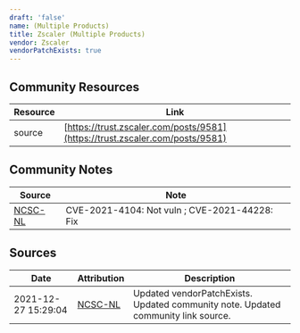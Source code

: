 ```yaml
---
draft: 'false'
name: (Multiple Products)
title: Zscaler (Multiple Products)
vendor: Zscaler
vendorPatchExists: true
---
```



## Community Resources
| Resource | Link |
| --- | --- |
| source | [https://trust.zscaler.com/posts/9581](https://trust.zscaler.com/posts/9581) |

## Community Notes
| Source | Note |
| --- | --- |
| [NCSC-NL](https://github.com/NCSC-NL/log4shell/blob/main/software/README.md) | CVE-2021-4104: Not vuln ; CVE-2021-44228: Fix </ul> |

## Sources
| Date | Attribution | Description |
| --- | --- | --- |
| 2021-12-27 15:29:04 | [NCSC-NL](https://github.com/NCSC-NL/log4shell/blob/main/software/README.md) | Updated vendorPatchExists. Updated community note. Updated community link source.  |
